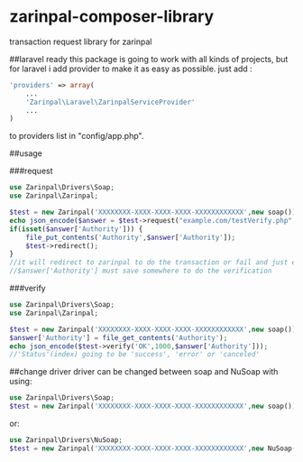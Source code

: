 # zarinpal-composer-library
transaction request library for zarinpal

##laravel ready
this package is going to work with all kinds of projects, but for laravel i add provider to make it as easy as possible.
just add :
```php
'providers' => array(
    ...
    'Zarinpal\Laravel\ZarinpalServiceProvider'
    ...
)
```
to providers list in "config/app.php".

##usage

###request
```php
use Zarinpal\Drivers\Soap;
use Zarinpal\Zarinpal;

$test = new Zarinpal('XXXXXXXX-XXXX-XXXX-XXXX-XXXXXXXXXXXX',new soap());
echo json_encode($answer = $test->request("example.com/testVerify.php",1000,'testing'));
if(isset($answer['Authority'])) {
    file_put_contents('Authority',$answer['Authority']);
    $test->redirect();
}
//it will redirect to zarinpal to do the transaction or fail and just echo the errors.
//$answer['Authority'] must save somewhere to do the verification  
```

###verify
```php
use Zarinpal\Drivers\Soap;
use Zarinpal\Zarinpal;

$test = new Zarinpal('XXXXXXXX-XXXX-XXXX-XXXX-XXXXXXXXXXXX',new soap());
$answer['Authority'] = file_get_contents('Authority');
echo json_encode($test->verify('OK',1000,$answer['Authority']));
//'Status'(index) going to be 'success', 'error' or 'canceled'
```
##change driver
driver can be changed between soap and NuSoap with using:
```php
use Zarinpal\Drivers\Soap;
$test = new Zarinpal('XXXXXXXX-XXXX-XXXX-XXXX-XXXXXXXXXXXX',new soap());
```
or:
```php
use Zarinpal\Drivers\NuSoap;
$test = new Zarinpal('XXXXXXXX-XXXX-XXXX-XXXX-XXXXXXXXXXXX',new NuSoap());
```

